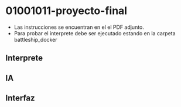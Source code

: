 # 01001011-proyecto-final

- Las instrucciones se encuentran en el el PDF adjunto. 
- Para probar el interprete debe ser ejecutado estando en la carpeta battleship\_docker 

## Interprete


## IA


## Interfaz


